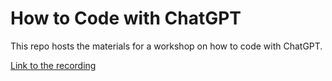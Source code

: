 # How to Code with ChatGPT

This repo hosts the materials for a workshop on how to code with ChatGPT.

[Link to the recording](https://northwestern.zoom.us/rec/share/tV_Oy2y6Xl5JyQ-2Ctgg1uXibzeZYsVTKGkeURCm_FSOxiGrgjVKVgAIuB5wUV2F.f4UtH6wcIo9SyEmS)

